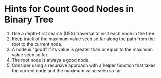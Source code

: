# Hints for Count Good Nodes in Binary Tree

1. Use a depth-first search (DFS) traversal to visit each node in the tree.
2. Keep track of the maximum value seen so far along the path from the root to the current node.
3. A node is "good" if its value is greater than or equal to the maximum value seen so far.
4. The root node is always a good node.
5. Consider using a recursive approach with a helper function that takes the current node and the maximum value seen so far.
